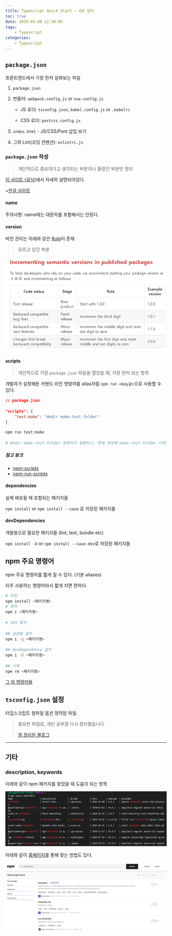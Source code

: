 ```yaml
---
title: Typescript Quick Start ~ 4장 정리
toc: true
date: 2020-03-08 12:39:05
tags: 
    - Typescript
categories: 
    - Typescript
---
```


## `package.json`

프론트엔드에서 가장 먼저 살펴보는 파일

1. `package.json`

2. 번들러: `webpack.config.js` or `vue.config.js` 

   - JS 로더: `tsconfig.json`, `babel.config.js` or `.babelrc`

   - CSS 로더: `postcss.config.js`

3. `index.html` - JS/CSS/Font 삽입 보기

4. 그외 Lint(코딩 컨벤션): `eslintrc.js`



### `package.json` 작성
> 개인적으로 중요하다고 생각되는 부분이나 몰랐던 부분만 정리


[이 사이트 (공식)](https://docs.npmjs.com/files/package.json)에서 자세히 설명되어있다. 

+[한글 사이트](https://programmingsummaries.tistory.com/385)

#### name

주의사항: name에는 대문자를 포함해서는 안된다.

#### version

버전 관리는 아래와 같은 [Rule](https://docs.npmjs.com/about-semantic-versioning)이 존재

> 모르고 있던 부분

![Semantic Versioning](https://raw.githubusercontent.com/taeuk-gang/save-image-repo/image/img/image-20200308145529955.png)

#### scripts

> 개인적으로 가장 `package.json` 파일을 열었을 때, 가장 먼저 보는 항목

개발자가 설정해둔 커맨드 라인 명령어를 alias처럼 `npm run <key값>`으로 사용할 수 있다.

```json
// package.json

"scripts": {
    "test:make": "mkdir make-test-folder"
}
```

```bash
npm run test:make

# mkdir make-test-folder 명령어가 실행되고, 현재 경로에 make-test-folder 디렉토리가 생긴다.
```

##### 참고 링크

- [npm-scripts](https://docs.npmjs.com/misc/scripts)
- [npm-run-scripts](https://docs.npmjs.com/cli/run-script)



#### dependencies

실제 배포될 때 포함되는 패키지들

`npm install` or `npm install --save` 로 저장된 패키지들

#### devDependencies

개발용으로 필요한 패키지들 (lint, test, bundle etc)

`npm install -D` or `npm install --save-dev`로 저장된 패키지들





## npm 주요 명령어

npm 주요 명령어를 짧게 칠 수 있다. (기본 aliases)

자주 사용하는 명령어라서 짧게 치면 편하다.

```bash
# 이전
npm install <패키지명>
# 축약
npm i <패키지명>

# 여러 축약

## 글로벌 설치
npm i -g <패키지명>

## devDependency 설치
npm i -D <패키지명>

## 삭제
npm rm <패키지명>
```

[그 외 명령어들](https://docs.npmjs.com/cli-documentation/)



## `tsconfig.json` 설정

타입스크립트 컴파일 옵션 정의된 파일.

> 중요한 파일로, 개인 공부겸 다시 정리했습니다.
>
> [잘 정리된 블로그](https://vomvoru.github.io/blog/tsconfig-compiler-options-kr/)



-----

## 기타

### description, keywords

아래와 같이 npm 패키지를 찾았을 때 도움이 되는 항목

![npm search](https://raw.githubusercontent.com/taeuk-gang/save-image-repo/image/img/image-20200308150016803.png)

아래와 같이 [홈페이지](https://www.npmjs.com/)를 통해 찾는 방법도 있다.

![image-20200308150135381](https://raw.githubusercontent.com/taeuk-gang/save-image-repo/image/img/image-20200308150135381.png)